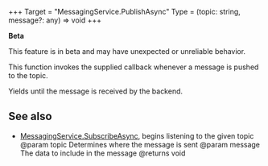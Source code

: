 +++
Target = "MessagingService.PublishAsync"
Type = (topic: string, message?: any) => void
+++

**Beta**This feature is in beta and may have unexpected or unreliable behavior.This function invokes the supplied callback whenever a message is pushed to the topic.Yields until the message is received by the backend.## See also  - [MessagingService.SubscribeAsync](https://developer.roblox.com/api-reference/function/MessagingService/SubscribeAsync), begins listening to the given topic@param topic Determines where the message is sent@param message The data to include in the message@returns void